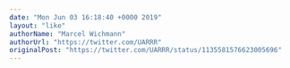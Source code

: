 ```yaml
---
date: "Mon Jun 03 16:18:40 +0000 2019"
layout: "like"
authorName: "Marcel Wichmann"
authorUrl: "https://twitter.com/UARRR"
originalPost: "https://twitter.com/UARRR/status/1135581576623005696"
---
```

